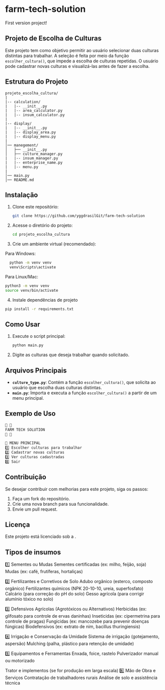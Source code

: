 # farm-tech-solution
First version project!

## Projeto de Escolha de Culturas

Este projeto tem como objetivo permitir ao usuário selecionar duas culturas distintas para trabalhar. A seleção é feita por meio da função `escolher_cultura()`, que impede a escolha de culturas repetidas. O usuário pode cadastrar novas culturas e visualizá-las antes de fazer a escolha.

## Estrutura do Projeto

```
projeto_escolha_cultura/
|
|-- calculation/
|   |-- __init__.py
|   |-- area_calculator.py
|   |-- insum_calculator.py
|
|-- display/
|   |-- __init__.py
|   |-- display_area.py
|   |-- display_menu.py
|
│── manegement/
│   ├── __init__.py
│   ├── culture_manager.py
|   |-- insum_manager.py
|   |-- enterprise_name.py
|   |-- menu.py
|
│── main.py
│── README.md
```

## Instalação
1. Clone este repositório:
   ```bash
   git clone https://github.com/yggdrasilGit/farm-tech-solution
   ```
2. Acesse o diretório do projeto:
   ```bash
   cd projeto_escolha_cultura
   ```

3. Crie um ambiente virtual (recomendado):

  Para Windows:
```bash
  python -m venv venv
  venv\Scripts\activate
```
Para Linux/Mac:
```bash
python3 -m venv venv
source venv/bin/activate
```

4. Instale dependências de projeto 
```bash
pip install -r requirements.txt
```


## Como Usar
1. Execute o script principal:
   ```bash
   python main.py
   ```
2. Digite as culturas que deseja trabalhar quando solicitado.

## Arquivos Principais
- **`culture_type.py`**: Contém a função `escolher_cultura()`, que solicita ao usuário que escolha duas culturas distintas.
- **`main.py`**: Importa e executa a função `escolher_cultura()` a partir de um menu principal.

## Exemplo de Uso
```bash
🌿 🌱
FARM TECH SOLUTION
🌱 🌿

📌 MENU PRINCIPAL
1️⃣ Escolher culturas para trabalhar
2️⃣ Cadastrar novas culturas
3️⃣ Ver culturas cadastradas
0️⃣ Sair

```

## Contribuição
Se desejar contribuir com melhorias para este projeto, siga os passos:
1. Faça um fork do repositório.
2. Crie uma nova branch para sua funcionalidade.
3. Envie um pull request.

## Licença
Este projeto está licenciado sob a [](LICENSE).

## Tipos de insumos 

1️⃣ Sementes ou Mudas
Sementes certificadas (ex: milho, feijão, soja)
Mudas (ex: café, frutíferas, hortaliças)

2️⃣ Fertilizantes e Corretivos de Solo
Adubo orgânico (esterco, composto orgânico)
Fertilizantes químicos (NPK 20-10-10, ureia, superfosfato)
Calcário (para correção do pH do solo)
Gesso agrícola (para corrigir alumínio tóxico no solo)

3️⃣ Defensivos Agrícolas (Agrotóxicos ou Alternativos)
Herbicidas (ex: glifosato para controle de ervas daninhas)
Inseticidas (ex: cipermetrina para controle de pragas)
Fungicidas (ex: mancozebe para prevenir doenças fúngicas)
Biodefensivos (ex: extrato de nim, bacillus thuringiensis)

4️⃣ Irrigação e Conservação da Umidade
Sistema de irrigação (gotejamento, aspersão)
Mulching (palha, plástico para retenção de umidade)

5️⃣ Equipamentos e Ferramentas
Enxada, foice, rastelo
Pulverizador manual ou motorizado

Trator e implementos (se for produção em larga escala)
6️⃣ Mão de Obra e Serviços
Contratação de trabalhadores rurais
Análise de solo e assistência técnica

